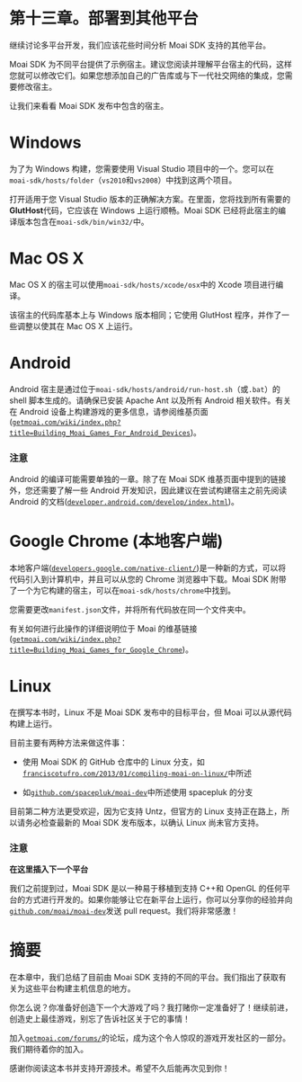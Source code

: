 # 第十三章。部署到其他平台

继续讨论多平台开发，我们应该花些时间分析 Moai SDK 支持的其他平台。

Moai SDK 为不同平台提供了示例宿主。建议您阅读并理解平台宿主的代码，这样您就可以修改它们。如果您想添加自己的广告库或与下一代社交网络的集成，您需要修改宿主。

让我们来看看 Moai SDK 发布中包含的宿主。

# Windows

为了为 Windows 构建，您需要使用 Visual Studio 项目中的一个。您可以在`moai-sdk/hosts/folder`（`vs2010`和`vs2008`）中找到这两个项目。

打开适用于您 Visual Studio 版本的正确解决方案。在里面，您将找到所有需要的**GlutHost**代码，它应该在 Windows 上运行顺畅。Moai SDK 已经将此宿主的编译版本包含在`moai-sdk/bin/win32/`中。

# Mac OS X

Mac OS X 的宿主可以使用`moai-sdk/hosts/xcode/osx`中的 Xcode 项目进行编译。

该宿主的代码库基本上与 Windows 版本相同；它使用 GlutHost 程序，并作了一些调整以使其在 Mac OS X 上运行。

# Android

Android 宿主是通过位于`moai-sdk/hosts/android/run-host.sh`（或`.bat`）的 shell 脚本生成的。请确保已安装 Apache Ant 以及所有 Android 相关软件。有关在 Android 设备上构建游戏的更多信息，请参阅维基页面([`getmoai.com/wiki/index.php?title=Building_Moai_Games_For_Android_Devices`](http://getmoai.com/wiki/index.php?title=Building_Moai_Games_For_Android_Devices))。

### 注意

Android 的编译可能需要单独的一章。除了在 Moai SDK 维基页面中提到的链接外，您还需要了解一些 Android 开发知识，因此建议在尝试构建宿主之前先阅读 Android 的文档([`developer.android.com/develop/index.html`](http://developer.android.com/develop/index.html))。

# Google Chrome (本地客户端)

本地客户端([`developers.google.com/native-client/`](https://developers.google.com/native-client/))是一种新的方式，可以将代码引入到计算机中，并且可以从您的 Chrome 浏览器中下载。Moai SDK 附带了一个为它构建的宿主，可以在`moai-sdk/hosts/chrome`中找到。

您需要更改`manifest.json`文件，并将所有代码放在同一个文件夹中。

有关如何进行此操作的详细说明位于 Moai 的维基链接([`getmoai.com/wiki/index.php?title=Building_Moai_Games_for_Google_Chrome`](http://getmoai.com/wiki/index.php?title=Building_Moai_Games_for_Google_Chrome))。

# Linux

在撰写本书时，Linux 不是 Moai SDK 发布中的目标平台，但 Moai 可以从源代码构建上运行。

目前主要有两种方法来做这件事：

+   使用 Moai SDK 的 GitHub 仓库中的 Linux 分支，如[`franciscotufro.com/2013/01/compiling-moai-on-linux/`](http://franciscotufro.com/2013/01/compiling-moai-on-linux/)中所述

+   如[`github.com/spacepluk/moai-dev`](https://github.com/spacepluk/moai-dev)中所述使用 spacepluk 的分支

目前第二种方法更受欢迎，因为它支持 Untz，但官方的 Linux 支持正在路上，所以请务必检查最新的 Moai SDK 发布版本，以确认 Linux 尚未官方支持。

### 注意

**在这里插入下一个平台**

我们之前提到过，Moai SDK 是以一种易于移植到支持 C++和 OpenGL 的任何平台的方式进行开发的。如果你能够让它在新平台上运行，你可以分享你的经验并向[`github.com/moai/moai-dev`](https://github.com/moai/moai-dev)发送 pull request。我们将非常感激！

# 摘要

在本章中，我们总结了目前由 Moai SDK 支持的不同的平台。我们指出了获取有关为这些平台构建主机信息的地方。

你怎么说？你准备好创造下一个大游戏了吗？我打赌你一定准备好了！继续前进，创造史上最佳游戏，别忘了告诉社区关于它的事情！

加入[`getmoai.com/forums/`](http://getmoai.com/forums/)的论坛，成为这个令人惊叹的游戏开发社区的一部分。我们期待着你的加入。

感谢你阅读这本书并支持开源技术。希望不久后能再次见到你！
